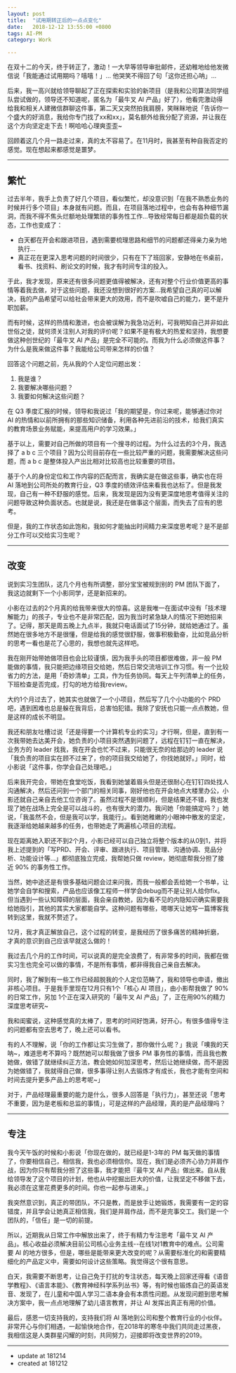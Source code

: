 ```yaml
---
layout: post
title:  "试用期转正后的一点点变化"
date:   2018-12-12 13:55:00 +0800
tags: AI-PM
category: Work

---
```


在双十二的今天，终于转正了，激动！一大早等领导审批邮件，还幼稚地给他发微信说「我能通过试用期吗？嘻嘻！」... 他哭笑不得回了句「这你还担心呐」...

后来，我一高兴就给领导聊起了正在探索和实验的新项目（是我和公司算法同学组队尝试做的，领导还不知道呢，匿名为「最牛叉 AI 产品」好了），他看完激动得给我和相关人建微信群聊这件事，第二天又突然拍我肩膀，笑眯眯地说「告诉你一个盛大的好消息，我给你专门找了xx和xx」，莫名额外给我分配了资源，并让我在这个方向坚定走下去！啊哈哈心理爽歪歪~

回顾着这几个月一路走过来，真的太不容易了。在11月时，我甚至有种自我否定的感觉。现在想起来都感觉是噩梦。

---

## 繁忙

过去半年，我手上负责了好几个项目，看似繁忙，却没意识到「在我不熟悉业务的时候并行多个项目」本身就有问题。而且，在项目落地过程中，也会有各种细节漏洞，而我不得不焦头烂额地处理繁琐的事务性工作...导致经常每日都是超负载的状态，工作也变成了：

- 白天都在开会和跟进项目，遇到需要梳理思路和细节的问题都还得亲力亲为地执行...
- 真正花在更深入思考问题的时间很少，只有在下了班回家，安静地在书桌前，看书、找资料、刷论文的时候，我才有时间专注的投入。

于此，我才发现，原来还有很多问题更值得被解决，还有对整个行业价值更高的事情等着我去做，对于这些问题，我还没想到很好的方案...我希望自己真的可以解决，我的产品希望可以给社会带来更大的效用，而不是吹嘘自己的能力，更不是升职加薪。

而有时候，这样的热情和激进，也会被误解为我急功近利，可我明知自己并非如此世俗之徒，就何须关注别人对我的评价呢？如果不是有极大的热爱和坚持，我想要做这种创世纪的「最牛叉 AI 产品」是完全不可能的。而我为什么必须做这件事？为什么是我来做这件事？我能给公司带来怎样的价值？

回答这个问题之前，先从我的个人定位问题出发：

1. 我是谁？
2. 我要解决哪些问题？
3. 我要如何解决这些问题？

在 Q3 季度汇报的时候，领导和我说过「我的期望是，你过来呢，能够通过你对 AI 的热情和以前所拥有的那些知识储备，利用各种先进前沿的技术，给我们真实的教育场景业务赋能，来提高用户的学习效果。」

基于以上，需要对自己所做的项目有一个搜寻的过程。为什么过去的3个月，我选择了 a b c 三个项目？因为公司目前存在一些比较严重的问题，我需要解决这些问题，而 a b c 是整体投入产出比相对比较高也比较重要的项目。

基于个人的身份定位和工作内容的匹配而言，我确实是在做这些事，确实也在将 AI 落地到公司所处的教育行业，Q3 季度的绩效评估来看我也达标了。但是我发现，自己有一种不舒服的感觉。后来，我发现是因为没有更深度地思考值得关注的问题导致这种负面状态。也就是说，我还是在做事这个层面，而失去了应有的思考。

但是，我的工作状态如此饱和，我如何才能抽出时间精力来深度思考呢？是不是部分工作可以交给实习生呢？

---

## 改变


说到实习生团队，这几个月也有所调整，部分宝宝被规到别的 PM 团队下面了，我这边就剩下一个小影同学，还是新招来的。

小影在过去的2个月真的给我带来很大的惊喜。这是我唯一在面试中没有「技术理解能力」的孩子，专业也不是非常匹配，因为我当时紧急缺人的情况下把她招来了。记得，那天是周五晚上九点半，我就只电话面试了15分钟，就给她通过了。虽然她在很多地方不是很懂，但是给我的感觉很舒服，做事积极勤奋，比如竞品分析的思考一看也是花了心思的，我想也就先这样吧。

我在刚开始带她做项目也会比较谨慎，因为我手头的项目都很难做，非一般 PM 能做的事情，我只能把边缘项目交给她，然后日常交流培训工作习惯。有一个比较省力的方法，是用「奇妙清单」工具，作为任务协同。每天上午列清单上的任务，下班检查是否完成，打勾的地方给我review。

大约1个月过去了，她其实也就做了一个小项目，然后写了几个小功能的个 PRD 吧，遇到困难也总是躲在我背后，总害怕犯错。我除了安抚也只能一点点教她，但是这样的成长不明显。

我还和朋友吐槽过说「还是得要一个计算机专业的实习」才行啊，但是，直到有一次我带她去达美开会，她负责的小项目突然遇到问题了，远程在钉钉一直在解决，业务方的 leader 找我，我在开会也忙不过来，只能很无奈的给那边的 leader 说「我负责的项目实在顾不过来了，你的项目我交给她了，你找她就好。」同时，给小影说「这件事，你学会自己处理吧。」

后来我开完会，带她在食堂吃饭，我看到她皱着眉头但是还很耐心在钉钉四处找人沟通解决，然后还问到一个部门的相关同事，刚好他也在开会地点大楼里办公，小影还就自己亲自去他工位咨询了。虽然过程不是很顺利，但是结果还不错，我也发现了她在战场上完全是可以战斗的，也有很大的潜力。我问她「你能搞定吗？」她说，「我虽然不会，但是我可以学，我能行」。看到她稚嫩的小眼神中散发的坚定，我逐渐给她越来越多的任务，也带她走了两遍核心项目的流程。

现在距离她入职还不到2个月，小影已经可以自己独立将整个版本的从0到1，并将我上述提到的「写PRD、开会、评审、跟进执行、项目管理、沟通协调、竞品分析、功能设计等...」都彻底独立完成，我帮她只做 review，她彻底帮我分担了接近 90% 的事务性工作。

当然，她中途还是有很多基础问题会过来问我，而我一般都会丢给她一个书单，让她学会自学和搜索，产品也应该像工程师一样学会debug而不是让别人给你fix。但当遇到一些认知障碍的层面，我会亲自教她，因为看不见的内隐知识确实需要我给她指引，其他的其实大家都能自学。这种问题有哪些，嗯哪天让她写一篇博客我转到这里，我就不赘述了。

12月，我才真正解放自己，这个过程的转变，是我经历了很多痛苦的精神折磨，才真的意识到自己应该早就这么做的！


我过去几个月的工作时间，可以说真的是完全浪费了，有非常多的时间，我都在做实习生也完全可以做的事情，不是所有事情，都非得我自己亲自去解决。

同时，我了解到有一些工作已经超脱我的个人定位范畴了，我和领导也申请，撤出非核心项目。于是我手里现在12月只有1个「核心 AI 项目」，由小影帮我做了 90% 的日常工作，另加 1个正在深入研究的「最牛叉 AI 产品」了，正在用90%的精力深度思考研究~

我和闺蜜说，这种感觉真的太棒了，思考的时间好饱满，好开心，有很多值得专注的问题都有空去思考了，晚上还可以看书。

有的人不理解，说「你的工作都让实习生做了，那你做什么呢？」我说「噢我的天呐~，难道思考不算吗？既然她可以帮我做了很多 PM 事务性的事情，而且我也教她做，做错了就继续纠正方法，教会她如何加深思考，然后让她继续做，而不是因为她做错了，我就得自己做，很多事得让别人去锻炼才有成长，我也才能有空间和时间去提升更多产品上的思考呢~」

对于，产品经理最重要的能力是什么，很多人回答是「执行力」，甚至还说「思考不重要，因为是老板和总监的事情」，可是这样的产品经理，真的是产品经理吗？



---

## 专注

我今天午饭的时候和小影说「你现在做的，就已经是1-3年的 PM 每天做的事情了，你要相信自己，相信我，我也必须相信你。现在，我们是必须齐心协力并肩作战，因为你只有帮我分担了这些事，我才能把『最牛叉 AI 产品』做出来。自从我给领导发了这个项目的计划，他也从中挖掘出巨大的价值，让我坚定不移做下去，我必须在这里花费更多的时间。你也一起参与进来。」

我突然意识到，真正的带团队，不只是教，而是放手让她锻炼，我需要有一定的容错度，并且学会让她真正相信我，我们是并肩作战，而不是完事交工。我们是一个团队的，「信任」是一切的前提。

所以，近期我从日常工作中解放出来了，终于有精力专注思考「最牛叉 AI 产品」。核心收益必须解决目前公司核心业务主线--在线1对1教育中的难点。公司需要 AI 的地方很多，但是，哪些是能带来更大改变的呢？从需要标准化的和需要精细化的产品定义中，需要如何设计这些策略。我觉得这个很有意思。

白天，我需要不断思考，让自己免于打扰的专注状态，每天晚上回家还得看《语音学教程》、《语言本能》、《教育神经科学系列丛书》等，有时候也锻炼自己的英语发音、发现了，在儿童和中国人学习二语本身会有本质性问题。从发现问题到思考解决方案中，我一点点地理解了幼儿语言教育，并让 AI 发挥出真正有用的价值。

最后，感恩一切支持我的，支持我们将 AI 落地到公司和整个教育行业的小伙伴。非常开心与你们相遇，一起愉快地合作，在2018年的寒冬中我们共同走过黑夜，我相信这是人类群星闪耀的时刻，共同努力，迎接即将改变世界的2019。

---

- update at 181214
- created at 181212











